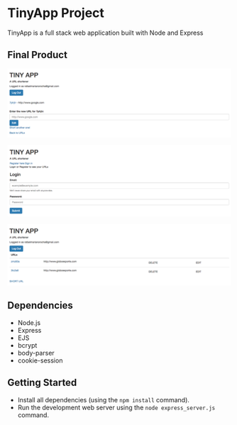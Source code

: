 # TinyApp Project

TinyApp is a full stack web application built with Node and Express

## Final Product

!["Screenshot: Login Page"](https://github.com/rafrocha/TinyApp/blob/master/docs/urls_edit.png?raw=true)


!["Screenshot: Main URLs Page"](https://github.com/rafrocha/TinyApp/blob/master/docs/urls_login.png?raw=true)


!["Screenshot: Edit existing short URL"](https://github.com/rafrocha/TinyApp/blob/master/docs/urls_main.png?raw=true)


## Dependencies

- Node.js
- Express
- EJS
- bcrypt
- body-parser
- cookie-session

## Getting Started

- Install all dependencies (using the `npm install` command).
- Run the development web server using the `node express_server.js` command.